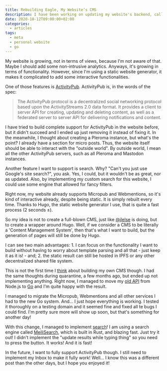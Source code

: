 ```yaml
---
title: Rebuilding Eagle, My Website’s CMS
description: I have been working on updating my website's backend, called Eagle. It is full of new features, such as search and ActivityPub.
date: 2020-10-12T09:00:00+02:00
categories:
  - articles
tags:
  - meta
  - personal website
  - go
---
```


My website is growing, not in terms of views, because I'm not aware of that. Maybe I should add some non-intrusive analytics. Anyways, it's growing in terms of functionality. However, since I'm using a static website generator, it makes it complicated to add some interactive functionalities.

<!--more-->

One of those features is [ActivityPub](https://www.w3.org/TR/activitypub/). ActivityPub is, in the words of the spec:

> The ActivityPub protocol is a decentralized social networking protocol based upon the ActivityStreams 2.0 data format. It provides a client to server API for creating, updating and deleting content, as well as a federated server to server API for delivering notifications and content.

I have tried to build complete support for ActivityPub in the website before, but it didn't succeed and I ended up just removing it instead of fixing it. In the meanwhile, I thought about creating a Pleroma instance, but what's the point? I already have a section for micro posts. Thus, the website itself should be able to interact with the "outside world". By outside world, I mean all the other ActivityPub servers, such as all Pleroma and Mastodon instances.

Another feature I want to support is search. Why? "Can't you just use Google's site search?", you ask. Yes, I could, but it wouldn't be as great, nor as updated. Also, by implementing my custom search for this website, I could use some engine that allowed for fancy filters.

Right now, my website already supports Micropub and Webmentions, so it's kind of interactive already, despite being static. It is simply rebuilt every time. Thanks to Hugo, the static website generator I use, that is quite a fast process (2 seconds ±).

So my idea is not to create a full-blown CMS, just like [@jlelse][goblog] is doing, but to create a wrapper around Hugo. Well, if we consider a CMS to be literally a 'Content Management System', then that's what I want to build, but the generation of pages will still be done by Hugo.

I can see two main advantages: 1. I can focus on the functionality I want to build without having to worry about template parsing and all that - just keep it as it is! - and; 2. the static result can still be hosted in IPFS or any other decentralized shared file system.

This is not the first time I [think][dynamic] about building my own CMS though. I had the same thoughts during quarantine, a few months ago, but ended up not implementing anything. Right now, I managed to move my [old API](https://github.com/hacdias/eagle/tree/fe423b34f3c2cc9e1d72a52312e61a46c2294a6f) from Node.js to [Go](https://github.com/hacdias/eagle) and I'm quite happy with the result.

I managed to migrate the Micropub, Webmentions and all other services I had to the new Go system. And... I just hope everything is working. I tested it thoroughly on a testing domain and it seemed fine and fixed all te bugs I could find. I'm pretty sure more will show up soon, but that's something for another day!

With this change, I managed to implement [search](/search/)! I am using a search engine called [MeiliSearch](https://meilisearch.com/), which is built in Rust, and blazing fast. Just try it out! I didn't implement the "update results while typing thing" so you need to press the button. It works! And it is fast!

In the future, I want to fully support ActivityPub though. I still need to implement my Inbox to make it fully work! Well... I know this was a different post than the other days, but I hope you enjoyed it!

[goblog]: https://git.jlel.se/jlelse/GoBlog
[arewewebrust]: https://www.arewewebyet.org/
[dynamic]: /2020/01/02/dynamic-static
